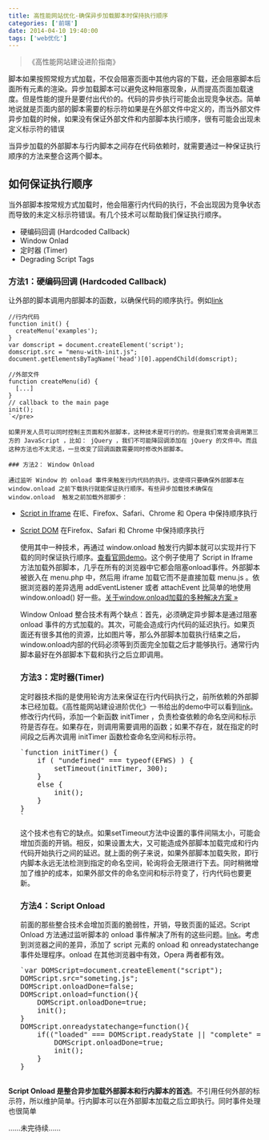 ```yaml
---
title: 高性能网站优化-确保异步加载脚本时保持执行顺序
categories: ['前端']
date: 2014-04-10 19:40:00
tags: ['web优化']
---
```


> 《高性能网站建设进阶指南》

<!--more-->

脚本如果按照常规方式加载，不仅会阻塞页面中其他内容的下载，还会阻塞脚本后面所有元素的渲染。异步加载脚本可以避免这种阻塞现象，从而提高页面加载速度。但是性能的提升是要付出代价的。代码的异步执行可能会出现竞争状态。简单地说就是页面内部的脚本需要的标示符如果是在外部文件中定义的，而当外部文件异步加载的时候，如果没有保证外部文件和内部脚本执行顺序，很有可能会出现未定义标示符的错误

当异步加载的外部脚本与行内脚本之间存在代码依赖时，就需要通过一种保证执行顺序的方法来整合这两个脚本。

## 如何保证执行顺序

当外部脚本按常规方式加载时，他会阻塞行内代码的执行，不会出现因为竞争状态而导致的未定义标示符错误。有几个技术可以帮助我们保证执行顺序。

*   硬编码回调 (Hardcoded Callback)
*   Window Onlad
*   定时器 (Timer)
*   Degrading Script Tags

### 方法1：硬编码回调 (Hardcoded Callback)

让外部的脚本调用内部脚本的函数，以确保代码的顺序执行。例如[link](http://stevesouders.com/efws/hardcoded-callback.php?t=1398050691)

    //行内代码
    function init() {
      createMenu('examples');
    }
    var domscript = document.createElement('script');
    domscript.src = "menu-with-init.js";
    document.getElementsByTagName('head')[0].appendChild(domscript);

    //外部文件
    function createMenu(id) {
      [...]
    }
    // callback to the main page
    init();
    `</pre>

    如果开发人员可以同时控制主页面和外部脚本，这种技术是可行的的。但是我们常常会调用第三方的 JavaScript ，比如： jQuery ，我们不可能降回调添加在 jQuery 的文件中。而且这种方法也不太灵活，一旦改变了回调函数需要同时修改外部脚本。  

    ### 方法2： Window Onload

    通过监听 Window 的 onload 事件来触发行内代码的执行。这使得只要确保外部脚本在 window.onload 之前下载执行就能保证执行顺序。有些异步加载技术确保在 window.onload  触发之前加载外部脚步：

*   [Script in Iframe](http://zhanglun.github.io/2014/03/30/%E9%AB%98%E6%80%A7%E8%83%BD%E7%BD%91%E7%AB%99%E4%BC%98%E5%8C%96-%E6%97%A0%E9%98%BB%E5%A1%9E%E5%8A%A0%E8%BD%BD%E8%84%9A%E6%9C%AC/#Script_in_Iframe) 在IE、Firefox、Safari、Chrome 和 Opera 中保持顺序执行
*   [Script DOM](http://zhanglun.github.io/2014/03/30/%E9%AB%98%E6%80%A7%E8%83%BD%E7%BD%91%E7%AB%99%E4%BC%98%E5%8C%96-%E6%97%A0%E9%98%BB%E5%A1%9E%E5%8A%A0%E8%BD%BD%E8%84%9A%E6%9C%AC/#Script_DOM_Element) 在Firefox、Safari 和 Chrome 中保持顺序执行

    使用其中一种技术，再通过 window.onload 触发行内脚本就可以实现并行下载的同时保证执行顺序。[查看官网demo]("http://stevesouders.com/efws/window-onload.php?t=1398076365")。这个例子使用了 Script in Iframe 方法加载外部脚本，几乎在所有的浏览器中它都会阻塞onload事件。外部脚本被嵌入在 menu.php 中，然后用 iframe 加载它而不是直接加载 menu.js 。依据浏览器的差异选用 addEventListener 或者 attachEvent 比简单的地使用 window.onload() 好一些。[关于window.onload加载的多种解决方案 »]("http://blog.moocss.com/tutorials/javascript-tutorials/526.html") 

    Window Onload 整合技术有两个缺点：首先，必须确定异步脚本是通过阻塞 onload 事件的方式加载的。其次，可能会造成行内代码的延迟执行。如果页面还有很多其他的资源，比如图片等，那么外部脚本加载执行结束之后， window.onload内部的代码必须等到页面完全加载之后才能够执行。通常行内脚本最好在外部脚本下载和执行之后立即调用。

    ### 方法3：定时器(Timer)

    定时器技术指的是使用轮询方法来保证在行内代码执行之，前所依赖的外部脚本已经加载。《高性能网站建设进阶优化》一书给出的demo中可以看到[link]("http://stevesouders.com/efws/timer.php?t=1398076380")。修改行内代码，添加一个新函数 initTimer ，负责检查依赖的命名空间和标示符是否存在。如果存在，则调用需要调用的函数；如果不存在，就在指定的时间段之后再次调用 initTimer 函数检查命名空间和标示符。

    <pre>`function initTimer() {
        if ( "undefined" === typeof(EFWS) ) {
            setTimeout(initTimer, 300);
        }
        else {
            init();
        }
    }
    `</pre>

    这个技术也有它的缺点。如果setTimeout方法中设置的事件间隔太小，可能会增加页面的开销。相反，如果设置太大，又可能造成外部脚本加载完成和行内代码开始执行之间的延迟。就上面的例子来说，如果外部脚本加载失败，即行内脚本永远无法检测到指定的命名空间，轮询将会无限进行下去。同时稍微增加了维护的成本，如果外部文件的命名空间和标示符变了，行内代码也要更新。

    ### 方法4：Script Onload

    前面的那些整合技术会增加页面的脆弱性，开销，导致页面的延迟。Script Onload 方法通过监听脚本的 onload 事件解决了所有的这些问题。[link]("http://stevesouders.com/efws/script-onload.php?t=1398081543")。考虑到浏览器之间的差异，添加了 script 元素的 onload 和 onreadystatechange 事件处理程序。onload 在其他浏览器中有效，Opera 两者都有效。

    <pre>`var DOMScript=document.createElement("script");
    DOMScript.src="someting.js";
    DOMScript.onloadDone=false;
    DOMScript.onload=function(){
        DOMScript.onloadDone=true;
        init();
    }
    DOMScript.onreadystatechange=function(){
        if(("loaded" === DOMScript.readyState || "complete" === DOMScript.readyState) && ! DOMScript.onloadDone){
            DOMScript.onloadDone=true;
            init();
        }
    }

**Script Onload 是整合异步加载外部脚本和行内脚本的首选**。不引用任何外部的标示符，所以维护简单。行内脚本可以在外部脚本加载之后立即执行。同时事件处理也很简单

……未完待续……